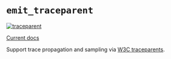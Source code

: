 # `emit_traceparent`

[![traceparent](https://github.com/emit-rs/emit/actions/workflows/traceparent.yml/badge.svg)](https://github.com/emit-rs/emit/actions/workflows/traceparent.yml)

[Current docs](https://docs.rs/emit_traceparent/1.0.0/emit_traceparent/index.html)

Support trace propagation and sampling via [W3C traceparents](https://www.w3.org/TR/trace-context/).

